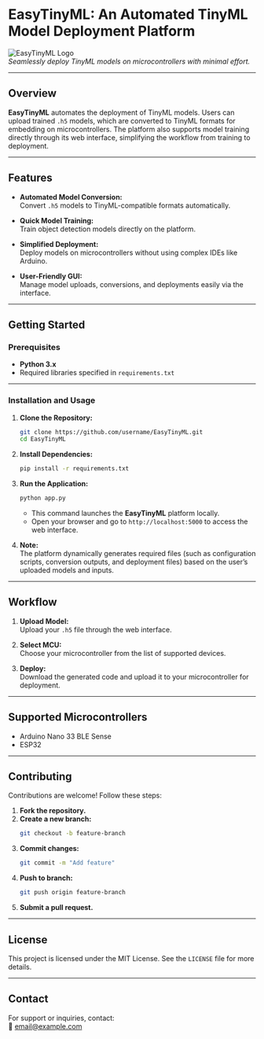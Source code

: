 # **EasyTinyML: An Automated TinyML Model Deployment Platform**

![EasyTinyML Logo](path/to/your/image.png)  
*Seamlessly deploy TinyML models on microcontrollers with minimal effort.*

---

## **Overview**  
**EasyTinyML** automates the deployment of TinyML models. Users can upload trained `.h5` models, which are converted to TinyML formats for embedding on microcontrollers. The platform also supports model training directly through its web interface, simplifying the workflow from training to deployment.

---

## **Features**  
- **Automated Model Conversion:**  
  Convert `.h5` models to TinyML-compatible formats automatically.

- **Quick Model Training:**  
  Train object detection models directly on the platform.

- **Simplified Deployment:**  
  Deploy models on microcontrollers without using complex IDEs like Arduino.

- **User-Friendly GUI:**  
  Manage model uploads, conversions, and deployments easily via the interface.

---

## **Getting Started**

### **Prerequisites**
- **Python 3.x**  
- Required libraries specified in `requirements.txt`

---

### **Installation and Usage**

1. **Clone the Repository:**
   ```bash
   git clone https://github.com/username/EasyTinyML.git
   cd EasyTinyML
   ```

2. **Install Dependencies:**
   ```bash
   pip install -r requirements.txt
   ```

3. **Run the Application:**
   ```bash
   python app.py
   ```
   - This command launches the **EasyTinyML** platform locally.  
   - Open your browser and go to `http://localhost:5000` to access the web interface.

4. **Note:**  
   The platform dynamically generates required files (such as configuration scripts, conversion outputs, and deployment files) based on the user’s uploaded models and inputs.

---

## **Workflow**  
1. **Upload Model:**  
   Upload your `.h5` file through the web interface.  

2. **Select MCU:**  
   Choose your microcontroller from the list of supported devices.  

3. **Deploy:**  
   Download the generated code and upload it to your microcontroller for deployment.

---

## **Supported Microcontrollers**
- Arduino Nano 33 BLE Sense  
- ESP32  


---

## **Contributing**  
Contributions are welcome! Follow these steps:  
1. **Fork the repository.**  
2. **Create a new branch:**
   ```bash
   git checkout -b feature-branch
   ```  
3. **Commit changes:**
   ```bash
   git commit -m "Add feature"
   ```  
4. **Push to branch:**
   ```bash
   git push origin feature-branch
   ```  
5. **Submit a pull request.**

---

## **License**  
This project is licensed under the MIT License. See the `LICENSE` file for more details.

---

## **Contact**  
For support or inquiries, contact:  
📧 email@example.com
